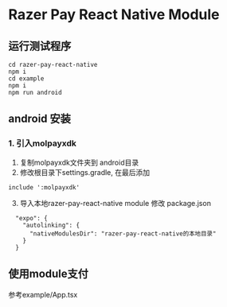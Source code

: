 # Razer Pay React Native Module

## 运行测试程序
```
cd razer-pay-react-native
npm i
cd example
npm i
npm run android
```

## android 安装
### 1. 引入molpayxdk
1. 复制molpayxdk文件夹到 android目录
2. 修改根目录下settings.gradle, 在最后添加
```
include ':molpayxdk'
```
3. 导入本地razer-pay-react-native module
修改 package.json
```
  "expo": {
    "autolinking": {
      "nativeModulesDir": "razer-pay-react-native的本地目录"
    }
  }
```

## 使用module支付
参考example/App.tsx